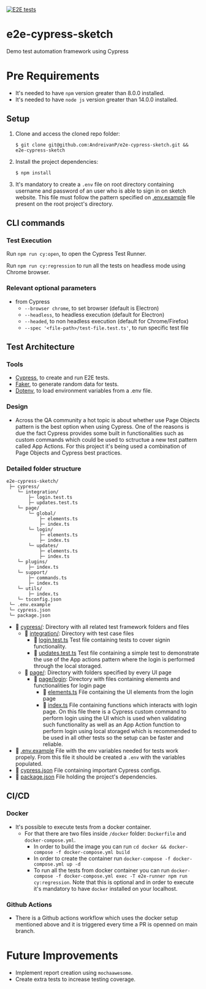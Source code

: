 [![E2E tests](https://github.com/AndreivanP/e2e-cypress-sketch/actions/workflows/ci.yml/badge.svg)](https://github.com/AndreivanP/e2e-cypress-sketch/actions/workflows/ci.yml)

# e2e-cypress-sketch
Demo test automation framework using Cypress

# Pre Requirements
- It's needed to have `npm` version greater than 8.0.0 installed.
- It's needed to have `node js` version greater than 14.0.0 installed.

## Setup

1. Clone and access the cloned repo folder:

    `$ git clone git@github.com:AndreivanP/e2e-cypress-sketch.git && e2e-cypress-sketch`

2. Install the project dependencies:

    `$ npm install`

3. It's mandatory to create a `.env` file on root directory containing username and password of an user who is able to sign in on sketch website. This file must follow the pattern specified on [.env.example](.env.example) file present on the root project's directory.

## CLI commands
### Test Execution

Run `npm run cy:open`, to open the Cypress Test Runner.

Run `npm run cy:regression` to run all the tests on headless mode using Chrome browser.

### Relevant optional parameters

* from Cypress
  * `--browser chrome`, to set browser (default is Electron)
  * `--headless`, to headless execution (default for Electron)
  * `--headed`, to non headless execution (default for Chrome/Firefox)
  * `--spec '<file-path>/test-file.test.ts'`, to run specific test file

## Test Architecture
### Tools

* [Cypress][test-tool], to create and run E2E tests.
* [Faker][data-tool], to generate random data for tests.
* [Dotenv][env-tool], to load environment variables from a .env file.

### Design

* Across the QA community a hot topic is about whether use Page Objects pattern is the best option when using Cypress. One of the reasons is due the fact Cypress provides some built in functionalities such as custom commands which could be used to sctructue a new test pattern called App Actions. For this project it's being used a combination of Page Objects and Cypress best practices.

### Detailed folder structure

```
e2e-cypress-sketch/
 ├─ cypress/
    └─ integration/
        ├─ login.test.ts
        ├─ updates.test.ts
    └─ page/
        └─ global/
            ├─ elements.ts
            ├─ index.ts
        └─ login/
            ├─ elements.ts
            ├─ index.ts
        └─ updates/
            ├─ elements.ts
            ├─ index.ts
    └─ plugins/
        ├─ index.ts
    └─ support/
        ├─ commands.ts
        ├─ index.ts
    └─ utils/
        ├─ index.ts
    └─ tsconfig.json
 └─ .env.example
 └─ cypress.json
 └─ package.json

```

- :file_folder: [cypress/](cypress): Directory with all related test framework folders and files
    - :file_folder: [integration/](cypress/integration): Directory with test case files
        - :page_with_curl: [login.test.ts](cypress/integration/login.test.ts) Test file containing tests to cover signin functionality.
        - :page_with_curl: [updates.test.ts](cypress/integration/updates.test.ts) Test file containing a simple test to demonstrate the use of the App actions pattern where the login is performed through the local storaged.
    - :file_folder: [page/](cypress/page): Directory with folders specified by every UI page
        - :file_folder: [page/login](cypress/page/login/): Directory with files containing elements and functionalities for login page
            - :page_with_curl: [elements.ts](cypress/page/login/elements.ts) File containing the UI elements from the login page
            - :page_with_curl: [index.ts](cypress/page/login/index.ts) File containing functions which interacts with login page. On this file there is a Cypress custom command to perform login using the UI which is used when validating such functionality as well as an App Action function to perform login using local storaged which is recommended to be used in all other tests so the setup can be faster and reliable.
- :page_with_curl: [.env.example](.env.example) File with the env variables needed for tests work propely. From this file it should be created a `.env` with the variables populated.
- :page_with_curl: [cypress.json](cypress.json) File containing important Cypress configs.
- :page_with_curl: [package.json](package.json) File holding the project's dependencies.

## CI/CD
### Docker

- It's possible to execute tests from a docker container. 
    * For that there are two files inside `/docker` folder: `Dockerfile` and `docker-compose.yml`. 
        * In order to build the image you can run `cd docker && docker-compose -f docker-compose.yml build` 
        * In order to create the container run `docker-compose -f docker-compose.yml up -d` 
        * To run all the tests from docker container you can run `docker-compose -f docker-compose.yml exec -T e2e-runner npm run cy:regression`. 
        Note that this is optional and in order to execute it's mandatory to have `docker` installed on your localhost.

### Github Actions

- There is a Github actions workflow which uses the docker setup mentioned above and it is triggered every time a PR is openned on main branch.

# Future Improvements

- Implement report creation using `mochaawesome`.
- Create extra tests to increase testing coverage.

<!-- Links list -->
[test-tool]: https://www.cypress.io/how-it-works
[data-tool]: https://www.npmjs.com/package/@faker-js/faker
[env-tool]: https://www.npmjs.com/package/dotenv